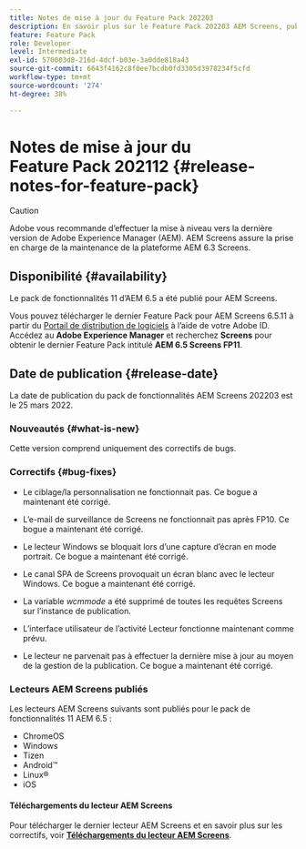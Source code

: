 ```yaml
---
title: Notes de mise à jour du Feature Pack 202203
description: En savoir plus sur le Feature Pack 202203 AEM Screens, publié le 25 mars 2022.
feature: Feature Pack
role: Developer
level: Intermediate
exl-id: 570003d8-216d-4dcf-b03e-3a0dde818a43
source-git-commit: 6643f4162c8f0ee7bcdb0fd3305d3978234f5cfd
workflow-type: tm+mt
source-wordcount: '274'
ht-degree: 38%

---
```


# Notes de mise à jour du Feature Pack 202112 {#release-notes-for-feature-pack}

>[!CAUTION]
>Adobe vous recommande d’effectuer la mise à niveau vers la dernière version de Adobe Experience Manager (AEM). AEM Screens assure la prise en charge de la maintenance de la plateforme AEM 6.3 Screens.

## Disponibilité {#availability}

Le pack de fonctionnalités 11 d’AEM 6.5 a été publié pour AEM Screens.

Vous pouvez télécharger le dernier Feature Pack pour AEM Screens 6.5.11 à partir du [Portail de distribution de logiciels](https://experience.adobe.com/#/downloads/content/software-distribution/en/aem.html) à l’aide de votre Adobe ID. Accédez au **Adobe Experience Manager** et recherchez **Screens** pour obtenir le dernier Feature Pack intitulé **AEM 6.5 Screens FP11**.

## Date de publication {#release-date}

La date de publication du pack de fonctionnalités AEM Screens 202203 est le 25 mars 2022.

### Nouveautés {#what-is-new}

Cette version comprend uniquement des correctifs de bugs.

### Correctifs {#bug-fixes}

* Le ciblage/la personnalisation ne fonctionnait pas. Ce bogue a maintenant été corrigé.

* L’e-mail de surveillance de Screens ne fonctionnait pas après FP10. Ce bogue a maintenant été corrigé.

* Le lecteur Windows se bloquait lors d’une capture d’écran en mode portrait. Ce bogue a maintenant été corrigé.

* Le canal SPA de Screens provoquait un écran blanc avec le lecteur Windows. Ce bogue a maintenant été corrigé.

* La variable *wcmmode* a été supprimé de toutes les requêtes Screens sur l’instance de publication.

* L’interface utilisateur de l’activité Lecteur fonctionne maintenant comme prévu.

* Le lecteur ne parvenait pas à effectuer la dernière mise à jour au moyen de la gestion de la publication. Ce bogue a maintenant été corrigé.

### Lecteurs AEM Screens publiés

Les lecteurs AEM Screens suivants sont publiés pour le pack de fonctionnalités 11 AEM 6.5 :

* ChromeOS
* Windows
* Tizen
* Android™
* Linux®
* iOS

#### Téléchargements du lecteur AEM Screens

Pour télécharger le dernier lecteur AEM Screens et en savoir plus sur les correctifs, voir **[Téléchargements du lecteur AEM Screens](https://download.macromedia.com/screens/index.html)**.
